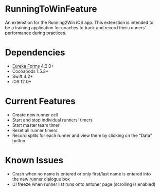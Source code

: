 # RunningToWinFeature

An extenstion for the Running2Win iOS app. This extenstion is intended to be a training application for coaches to track and record their runners' performance during practices. 

# Dependencies 
- [Eureka Forms](https://github.com/xmartlabs/Eureka) 4.3.0+
- Cocoapods 1.5.3+
- Swift 4.2+
- iOS 12.0+

# Current Features
- Create new runner cell
- Start and stop individual runners' timers
- Start master team timer
- Reset all runner timers
- Record splits for each runner and view them by clicking on the "Data" button

# Known Issues
- Crash when no name is entered or only first/last name is entered into the new runner dialogue box
- UI freeze when runner list runs onto antoher page (scrolling is enabled)
